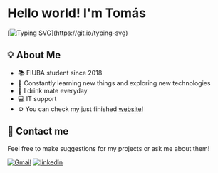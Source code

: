 
# Hello world! I'm Tomás

[![Typing SVG](https://readme-typing-svg.herokuapp.com?color=%23732A70&vCenter=true&lines=Argentinian+software+developer.;Computer+Science+student.;Universidad+de+Buenos+Aires.)](https://git.io/typing-svg)


## 💡 About Me
* 📚 FIUBA student since 2018
* 🧠 Constantly learning new things and exploring new technologies
* 🧉 I drink mate everyday
* 💻 IT support
* ⚙ You can check my just finished [website](https://iglesiast.github.io/)!




## 💬 Contact me

Feel free to make suggestions for my projects or ask me about them!

[![Gmail](https://img.shields.io/badge/Gmail-D14836?style=for-the-badge&logo=gmail&logoColor=white)](mailto:iglesiastomas99@gmail.com)
[![linkedin](https://img.shields.io/badge/linkedin-0A66C2?style=for-the-badge&logo=linkedin&logoColor=white)](https://www.linkedin.com/in/tomas-iglesias99/)

